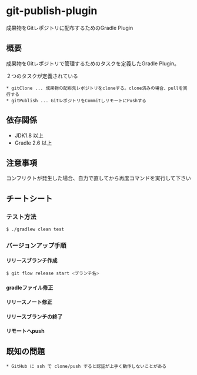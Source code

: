 git-publish-plugin
======================================

成果物をGitレポジトリに配布するためのGradle Plugin

## 概要

成果物をGitレポジトリで管理するためのタスクを定義したGradle Plugin。

２つのタスクが定義されている

    * gitClone ... 成果物の配布先レポジトリをcloneする。clone済みの場合、pullを実行する
    * gitPublish ... GitレポジトリをCommitしリモートにPushする

## 依存関係

* JDK1.8 以上
* Gradle 2.6 以上

## 注意事項

コンフリクトが発生した場合、自力で直してから再度コマンドを実行して下さい

## チートシート

### テスト方法

```bash
$ ./gradlew clean test
```

### バージョンアップ手順

#### リリースブランチ作成


```bash
$ git flow release start <ブランチ名>
```

#### gradleファイル修正

#### リリースノート修正

#### リリースブランチの終了

#### リモートへpush

## 既知の問題

    * GitHub に ssh で clone/push すると認証が上手く動作しないことがある
